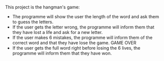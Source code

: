This project is the hangman's game:


- The programme will show the user the length of the word and ask them to guess the letters.
- If the user gets the letter wrong, the programme will inform them that they have lost a life and ask for a new letter.
- If the user makes 6 mistakes, the programme will inform them of the correct word and that they have lose the game. GAME OVER
- If the user gets the full word right before losing the 6 lives, the programme will inform them that they have won. 
